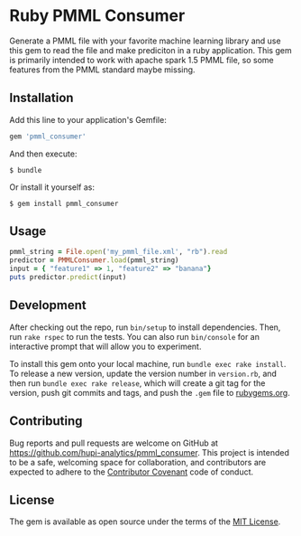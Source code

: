 # Ruby PMML Consumer

Generate a PMML file with your favorite machine learning library and use this gem to read the file and make prediciton in a ruby application. This gem is primarily intended to work with apache spark 1.5 PMML file, so some features from the PMML standard maybe missing.

## Installation

Add this line to your application's Gemfile:

```ruby
gem 'pmml_consumer'
```

And then execute:

    $ bundle

Or install it yourself as:

    $ gem install pmml_consumer

## Usage

```ruby
pmml_string = File.open('my_pmml_file.xml', "rb").read
predictor = PMMLConsumer.load(pmml_string)
input = { "feature1" => 1, "feature2" => "banana"}
puts predictor.predict(input)
```

## Development

After checking out the repo, run `bin/setup` to install dependencies. Then, run `rake rspec` to run the tests. You can also run `bin/console` for an interactive prompt that will allow you to experiment.

To install this gem onto your local machine, run `bundle exec rake install`. To release a new version, update the version number in `version.rb`, and then run `bundle exec rake release`, which will create a git tag for the version, push git commits and tags, and push the `.gem` file to [rubygems.org](https://rubygems.org).

## Contributing

Bug reports and pull requests are welcome on GitHub at https://github.com/hupi-analytics/pmml_consumer. This project is intended to be a safe, welcoming space for collaboration, and contributors are expected to adhere to the [Contributor Covenant](contributor-covenant.org) code of conduct.


## License

The gem is available as open source under the terms of the [MIT License](http://opensource.org/licenses/MIT).
